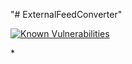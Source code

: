 "# ExternalFeedConverter" 

<a href="https://snyk.io/test/github/KherbaneAli/ExternalFeedConverter?targetFile=src/ExternalFeedConverter.ConsoleApp/ExternalFeedConverter.ConsoleApp.csproj"><img src="https://snyk.io/test/github/KherbaneAli/ExternalFeedConverter/badge.svg?targetFile=src/ExternalFeedConverter.ConsoleApp/ExternalFeedConverter.ConsoleApp.csproj" alt="Known Vulnerabilities" data-canonical-src="https://snyk.io/test/github/KherbaneAli/ExternalFeedConverter?targetFile=src/ExternalFeedConverter.ConsoleApp/ExternalFeedConverter.ConsoleApp.csproj" style="max-width:100%;"></a>

*<a href="https://snyk.io/test/github/KherbaneAli/ExternalFeedConverter">
